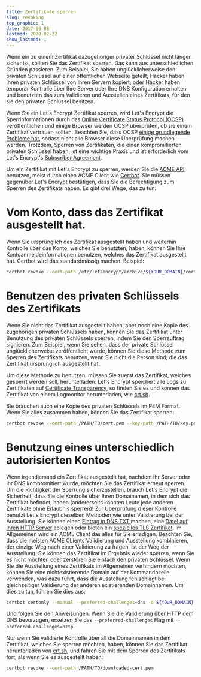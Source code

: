 ```yaml
---
title: Zertifikate sperren
slug: revoking
top_graphic: 1
date: 2017-06-08
lastmod: 2020-02-22
show_lastmod: 1
---
```



Wenn ein zu einem Zertifikat dazugehöriger privater Schlüssel nicht länger sicher ist, sollten Sie das Zertifikat sperren. Das kann aus unterschiedlichen Gründen passieren. Zum Beispiel, Sie haben unglücklicherweise den privaten Schlüssel auf einer öffentlichen Webseite geteilt; Hacker haben Ihren privaten Schlüssel von Ihren Servern kopiert; oder Hacker haben temporär Kontrolle über Ihre Server oder Ihre DNS Konfiguration erhalten und benutzten das zum Validieren und Ausstellen eines Zertifikats, für den sie den privaten Schlüssel besitzen.

Wenn Sie ein Let's Encrypt Zertifikat sperren, wird Let's Encrypt die Sperrinformationen durch das [Online Certificate Status Protocol (OCSP)](https://en.wikipedia.org/wiki/Online_Certificate_Status_Protocol) veröffentlichen und einige Browser werden OCSP überprüfen, ob sie einem Zertifikat vertrauen sollten. Beachten Sie, dass OCSP [einige grundlegende Probleme hat](https://www.imperialviolet.org/2011/03/18/revocation.html), sodass nicht alle Browser diese Überprüfung machen werden. Trotzdem, Sperren von Zertifikaten, die einen kompromitierten privaten Schlüssel haben, ist eine wichtige Praxis und ist erforderlich vom Let's Encrypt's [Subscriber Agreement](/repository).

Um ein Zertifikat mit Let's Encrypt zu sperren, werden Sie die [ACME API](https://github.com/letsencrypt/boulder/blob/master/docs/acme-divergences.md) benutzen, meist durch einen ACME Client wie [Certbot](https://certbot.eff.org/). Sie müssen gegenüber Let's Encrypt bestätigen, dass Sie die Berechtigung zum Sperren des Zertifikats haben. Es gibt drei Wege, das zu tun:

# Vom Konto, dass das Zertifikat ausgestellt hat.

Wenn Sie ursprünglich das Zertifikat ausgestellt haben und weiterhin Kontrolle über das Konto, welches Sie benutzten, haben, können Sie Ihre Kontoanmeldeinformationen benutzen, welches das Zertifikat ausgestellt hat. Certbot wird das standardmässig machen. Beispiel:

```bash
certbot revoke --cert-path /etc/letsencrypt/archive/${YOUR_DOMAIN}/cert1.pem
```

# Benutzen des privaten Schlüssels des Zertifikats

Wenn Sie nicht das Zertifikat ausgestellt haben, aber noch eine Kopie des zugehörigen privaten Schlüssels haben, können Sie das Zertifikat unter Benutzung des privaten Schlüssels sperren, indem Sie den Sperrauftrag signieren. Zum Beispiel, wenn Sie sehen, dass der private Schlüssel unglücklicherweise veröffentlicht wurde, können Sie diese Methode zum Sperren des Zertifikats benutzen, wenn Sie nicht die Person sind, die das Zertifikat ursprünglich ausgestellt hat.

Um diese Methode zu benutzen, müssen Sie zuerst das Zertifikat, welches gesperrt werden soll, herunterladen. Let's Encrypt speichert alle Logs zu Zertifikaten auf [Certificate Transparency](https://www.certificate-transparency.org/), so finden Sie es und können das Zertifikat von einem Logmonitor herunterladen, wie [crt.sh](https://crt.sh/).

Sie brauchen auch eine Kopie des privaten Schlüssels im PEM Format. Wenn Sie alles zusammen haben, können Sie das Zertifikat sperren:

```bash
certbot revoke --cert-path /PATH/TO/cert.pem --key-path /PATH/TO/key.pem
```

# Benutzung eines unterschiedlich autorisierten Kontos

Wenn irgendjemand ein Zertifikat ausgestellt hat, nachdem Ihr Server oder Ihr DNS kompromitiert wurde, möchten Sie das Zertifikat erneut sperren. Um die Richtigkeit der Sperrung sicherzustellen, brauch Let's Encrypt die Sicherheit, dass Sie die Kontrolle über Ihren Domainamen, in dem sich das Zertifikat befindet, haben (andererseits könnten Leute jede anderen Zertifikate ohne Erlaubnis sperren)! Zur Überprüfung dieser Kontrolle benutzt Let's Encrypt dieselben Methoden wie unter Validierung bei der Ausstellung. Sie können einen [Eintrag in DNS TXT ](https://tools.ietf.org/html/rfc8555#section-8.4) machen, eine [Datei auf Ihren HTTP Server](https://tools.ietf.org/html/rfc8555#section-8.3) ablegen oder bieten ein [spezielles TLS Zertifikat](https://tools.ietf.org/html/rfc8737#section-3). Im Allgemeinen wird ein ACME Client das alles für Sie erledigen. Beachten Sie, dass die meisten ACME CLients Validierung und Ausstellung kombinieren, der einzige Weg nach einer Validierung zu fragen, ist der Weg der Ausstellung. Sie können das Zertifikat im Ergebnis wieder sperren, wenn Sie es nicht möchten oder zerstören Sie einfach den privaten Schlüssel. Wenn Sie die Ausstellung eines Zertifikats im Allgemeinen verhindern möchten, können Sie eine nichtexistierende Domain auf der Kommandozeile verwenden, was dazu führt, dass die Ausstellung fehlschlägt bei gleichzeitiger Validierung der anderen existierenden Domainnamen. Um dies zu tun, führen Sie dies aus:

```bash
certbot certonly --manual --preferred-challenges=dns -d ${YOUR_DOMAIN} -d nonexistent.${YOUR_DOMAIN}
```

Und folgen Sie den Anweisungen. Wenn Sie die Validierung über HTTP dem DNS bevorzugen, ersetzen Sie  das `--preferred-challenges` Flag mit `--preferred-challenges=http`.

Nur wenn Sie validierte Kontrolle über all die Domainnamen in dem Zertifikat, welches Sie sperren möchten, haben, können Sie das Zertifikat herunterladen von [crt.sh](https://crt.sh/), und fahren Sie mit dem Sperren des Zertifikats fort, als wenn Sie es ausgestellt haben:

```bash
certbot revoke --cert-path /PATH/TO/downloaded-cert.pem
```
